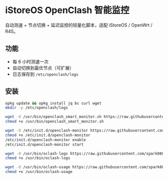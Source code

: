# iStoreOS OpenClash 智能监控

自动测速 + 节点切换 + 延迟监控的轻量化脚本，适配 iStoreOS / OpenWrt / R4S。

## 功能
- 每 6 小时测速一次
- 自动切换到最优节点（可扩展）
- 日志保存到 `/etc/openclash/logs`

## 安装
```bash
opkg update && opkg install jq bc curl wget
mkdir -p /etc/openclash/logs

wget -O /usr/bin/openclash_smart_monitor.sh https://raw.githubusercontent.com/spark088/-iStoreOS-/main/openclash_smart_monitor.sh
chmod +x /usr/bin/openclash_smart_monitor.sh

wget -O /etc/init.d/openclash-monitor https://raw.githubusercontent.com/spark088/-iStoreOS-/main/openclash-monitor
chmod +x /etc/init.d/openclash-monitor
/etc/init.d/openclash-monitor enable
/etc/init.d/openclash-monitor start

wget -O /usr/bin/oclash-logs https://raw.githubusercontent.com/spark088/-iStoreOS-/main/oclash-logs
chmod +x /usr/bin/oclash-logs

wget -O /usr/bin/oclash-usage https://raw.githubusercontent.com/spark088/-iStoreOS-/main/oclash-usage
chmod +x /usr/bin/oclash-usage
